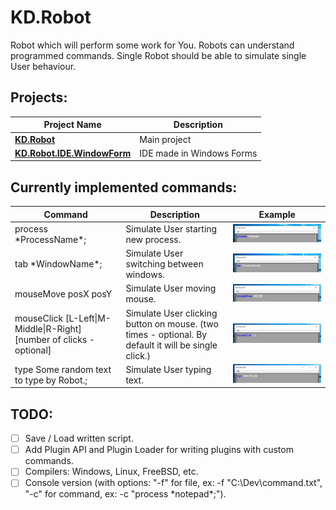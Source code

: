 KD.Robot
===

Robot which will perform some work for You. Robots can understand programmed commands. Single Robot should be able to simulate single User behaviour.

Projects:
---

Project Name | Description
-------------|-------------
**[KD.Robot](KD.Robot)** | Main project
**[KD.Robot.IDE.WindowForm](KD.Robot.IDE.WindowForm)** | IDE made in Windows Forms


Currently implemented commands:
---

Command | Description | Example
--------|-------------|---------
process \*ProcessName\*; | Simulate User starting new process. | ![](https://raw.githubusercontent.com/Sejoslaw/KD.Robot/master/img/process.PNG)
tab \*WindowName\*; | Simulate User switching between windows. | ![](https://raw.githubusercontent.com/Sejoslaw/KD.Robot/master/img/tab.PNG)
mouseMove posX posY | Simulate User moving mouse. | ![](https://raw.githubusercontent.com/Sejoslaw/KD.Robot/master/img/mouseMove.PNG)
mouseClick \[L-Left\|M-Middle\|R-Right\] [number of clicks - optional] | Simulate User clicking button on mouse. (two times - optional. By default it will be single click.) | ![](https://raw.githubusercontent.com/Sejoslaw/KD.Robot/master/img/mouseClick.PNG)
type Some random text to type by Robot.; | Simulate User typing text. | ![](https://raw.githubusercontent.com/Sejoslaw/KD.Robot/master/img/type.PNG)


TODO:
---

- [ ] Save / Load written script.
- [ ] Add Plugin API and Plugin Loader for writing plugins with custom commands.
- [ ] Compilers: Windows, Linux, FreeBSD, etc.
- [ ] Console version (with options: "-f" for file, ex: -f "C:\Dev\command.txt", "-c" for command, ex: -c "process \*notepad\*;").
